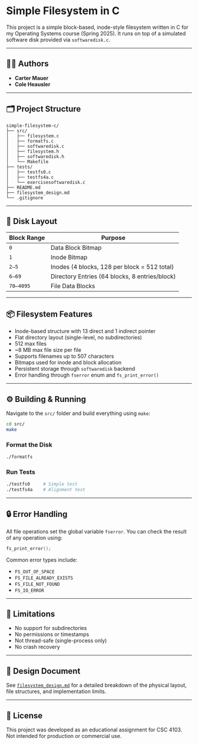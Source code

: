 
# Simple Filesystem in C

This project is a simple block-based, inode-style filesystem written in C for my Operating Systems course (Spring 2025). It runs on top of a simulated software disk provided via `softwaredisk.c`.

---

## 👨‍💻 Authors

- **Carter Mauer**  
- **Cole Heausler**  

---

## 🗂️ Project Structure

```
simple-filesystem-c/
├── src/
│   ├── filesystem.c
│   ├── formatfs.c
│   ├── softwaredisk.c
│   ├── filesystem.h
│   ├── softwaredisk.h
│   └── Makefile
├── tests/
│   ├── testfs0.c
│   ├── testfs4a.c
│   └── exercisesoftwaredisk.c
├── README.md
├── filesystem_design.md
└── .gitignore
```

---

## 💾 Disk Layout

| Block Range | Purpose                                          |
|-------------|--------------------------------------------------|
| `0`         | Data Block Bitmap                                |
| `1`         | Inode Bitmap                                     |
| `2–5`       | Inodes (4 blocks, 128 per block = 512 total)     |
| `6–69`      | Directory Entries (64 blocks, 8 entries/block)   |
| `70–4095`   | File Data Blocks                                 |

---

## 📦 Filesystem Features

- Inode-based structure with 13 direct and 1 indirect pointer
- Flat directory layout (single-level, no subdirectories)
- 512 max files
- ~8 MB max file size per file
- Supports filenames up to 507 characters
- Bitmaps used for inode and block allocation
- Persistent storage through `softwaredisk` backend
- Error handling through `fserror` enum and `fs_print_error()`

---

## ⚙️ Building & Running

Navigate to the `src/` folder and build everything using `make`:

```bash
cd src/
make
```

### Format the Disk

```bash
./formatfs
```

### Run Tests

```bash
./testfs0     # Simple test
./testfs4a    # Alignment test
```

---

## 🔒 Error Handling

All file operations set the global variable `fserror`. You can check the result of any operation using:

```c
fs_print_error();
```

Common error types include:
- `FS_OUT_OF_SPACE`
- `FS_FILE_ALREADY_EXISTS`
- `FS_FILE_NOT_FOUND`
- `FS_IO_ERROR`

---

## 🛑 Limitations

- No support for subdirectories
- No permissions or timestamps
- Not thread-safe (single-process only)
- No crash recovery

---

## 📄 Design Document

See [`filesystem_design.md`](./filesystem_design.md) for a detailed breakdown of the physical layout, file structures, and implementation limits.

---

## 🧪 License

This project was developed as an educational assignment for CSC 4103. Not intended for production or commercial use.
